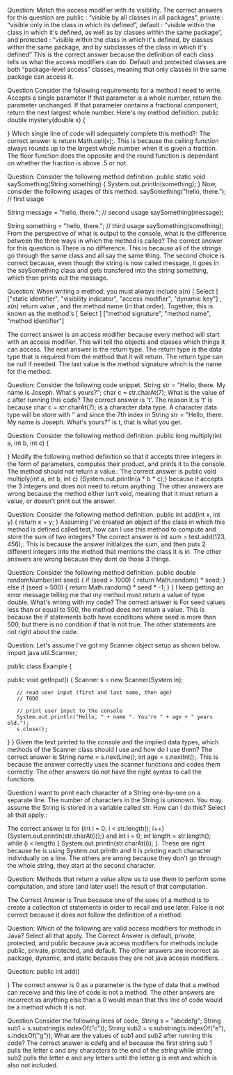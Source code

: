 Question: Match the access modifier with its visibility.
The correct answers for this question are public : “visible by all classes in all packages”, private : “visible only in the class in which its defined”, default : “visible within the class in which it's defined, as well as by classes within the same package”, and protected : “visible within the class in which it's defined, by classes within the same package, and by subclasses of the class in which it's defined” This is the correct answer because the definition of each class tells us what the access modifiers can do. Default and protected classes are both “package-level access” classes, meaning that only classes in the same package can access it.

Question Consider the following requirements for a method I need to write.
Accepts a single parameter
If that parameter is a whole number, return the parameter unchanged.
If that parameter contains a fractional component, return the next largest whole number.
Here's my method definition.
public double mystery(double x) {

}
Which single line of code will adequately complete this method?:
The correct answer is return Math.ceil(x);. This is because the ceiling function always rounds up to the largest whole number when it is given a fraction. The floor function does the opposite and the round function is dependant on whether the fraction is above .5 or not.

Question: Consider the following method definition.
public static void saySomething(String something) {
   System.out.println(something);
}
Now, consider the following usages of this method.
saySomething("hello, there.");        // first usage
 
String message = "hello, there.";     // second usage
saySomething(message);
 
String something = "hello, there.";   // third usage
saySomething(something);
From the perspective of what is output to the console, what is the difference between the three ways in which the method is called?
The correct answer for this question is There is no difference. This is because all of the strings go through the same class and all say the same thing. The second choice is correct because, even though the string is now called message, it goes in the saySomething class and gets transfered into the string something, which then prints out the message.
 
Question: When writing a method, you must always include a(n)                             [ Select ]                          ["static identifier", "visibility indicator", "access modifier", "dynamic key"]           , a(n) return value , and the method name (in that order). Together, this is known as the method's                             [ Select ]                          ["method signature", "method name", "method identifier"]            

The correct answer is an access modifier because every method will start with an access modifier. This will tell the objects and classes which things it can access. The next answer is the return type. The return type is the data type that is required from the method that it will return. The return type can be null if needed. The last value is the method signature which is the name for the method. 

Question: Consider the following code snippet.
String str = "Hello, there. My name is Joseph. What's yours?";
char c = str.charAt(7);
What is the value of c after running this code? 
The correct answer is 't'. The reason it is ‘t’ is because char c = str.charAt(7); is a character data type. A character data type will be store with ‘’ and since the 7th index in String str = "Hello, there. My name is Joseph. What's yours?" is t, that is what you get.


Question: Consider the following method definition.
public long multiply(int a, int b, int c) {

}
Modify the following method definition so that it accepts three integers in the form of parameters, computes their product, and prints it to the console. The method should not return a value.:
The correct answer is public void multiply(int a, int b, int c) {System.out.println(a * b * c);} because it accepts the 3 integers and does not need to return anything. The other answers are wrong because the method either isn’t void, meaning that it must return a value, or doesn’t print out the answer.

Question: Consider the following method definition.
public int add(int x, int y) {
   return x + y;
}
Assuming I've created an object of the class in which this method is defined called test, how can I use this method to compute and store the sum of two integers?
The correct answer is int sum = test.add(123, 456);. This is because the answer initializes the sum, and then puts 2 different integers into the method that mentions the class it is in. The other answers are wrong because they dont do those 3 things.

Question: Consider the following method definition.
public double randomNumber(int seed) {
   if (seed > 1000) {
       return Math.random() * seed;
   } else if (seed > 500) {
       return Math.random() * seed * -1;
   }
}
I keep getting an error message telling me that my method must return a value of type double. What's wrong with my code?
The correct answer is For seed values less than or equal to 500, the method does not return a value. This is because the if statements both have conditions where seed is more than 500, but there is no condition if that is not true. The other statements are not right about the code.

Question: Let's assume I've got my Scanner object setup as shown below.
import java.util.Scanner;

public class Example {

   public void getInput() {
       Scanner s = new Scanner(System.in);

       // read user input (first and last name, then age)
       // TODO

       // print user input to the console
       System.out.println("Hello, " + name ". You're " + age + " years old.");
       s.close();
   }
}
Given the text printed to the console and the implied data types, which methods of the Scanner class should I use and how do I use them?
The correct answer is String name = s.nextLine();
int age = s.nextInt();. This is because the answer correctly uses the scanner functions and codes them correctly. The other answers do not have the right syntax to call the functions.

Question I want to print each character of a String one-by-one on a separate line. The number of characters in the String is unknown. You may assume the String is stored in a variable called str. How can I do this? Select all that apply.: 

The correct answer is for (int i = 0; i < str.length(); i++) {System.out.println(str.charAt(i));} and int i = 0; int length = str.length();
while (i < length) {
   System.out.println(str.charAt(i));
}. These are right because he is using System.out.println and it is printing each character individually on a line. The others are wrong because they don't go through the whole string, they start at the second character.

Question: Methods that return a value allow us to use them to perform some computation, and store (and later use!) the result of that computation.

The Correct Answer is True because one of the uses of a method is to create a collection of statements in order to recall and use later. 
False is not correct because it does not follow the definition of a method. 

Question: Which of the following are valid access modifiers for methods in Java? Select all that apply.
The Correct Answer is default, private, protected, and public because java access modifiers for methods include public, private, protected, and default.
The other answers are incorrect as package, dynamic, and static because they are not java access modifiers. . 

Question: public int add() 

}
The correct answer is 0 as a parameter is the type of data that a method can receive and this line of code is not a method. 
The other answers are incorrect as anything else than a 0 would mean that this line of code would be a method which it is not.


Question Consider the following lines of code,
String s = "abcdefg";
String sub1 = s.substring(s.indexOf("c"));
String sub2 = s.substring(s.indexOf("e"), s.indexOf("g"));
What are the values of sub1 and sub2 after running this code?
The correct answer is cdefg and ef because the first string sub 1 pulls the letter c and any characters to the end of the string while  string sub2  pulls the letter e and any letters until the letter g is met and which is also not included. 
